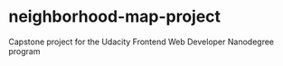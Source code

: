 # neighborhood-map-project
Capstone project for the Udacity Frontend Web Developer Nanodegree program
